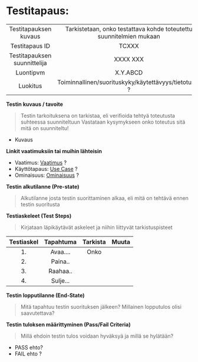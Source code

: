 # Testitapaus:


| | |
|:-:|:-:|
| Testitapauksen kuvaus | Tarkistetaan, onko testattava kohde toteutettu suunnitelmien mukaan   |
| Testitapaus ID | TCXXX |
| Testitapauksen suunnittelija | XXXX XXX | 
| Luontipvm | X.Y.ABCD |
| Luokitus | Toiminnallinen/suorituskyky/käytettävyys/tietoturva ? |

**Testin kuvaus / tavoite**

> Testin tarkoituksena on tarkistaa, eli verifioida tehtyä toteutusta suhteessa suunniteltuun 
> Vastataan kysymykseen onko toteutus sitä mitä on suunniteltu!

* Kuvaus

**Linkit vaatimuksiin tai muihin lähteisin**

* Vaatimus: [Vaatimus]() ?   
* Käyttötapaus: [Use Case](pohja-kayttotapaus.md) ? 
* Ominaisuus: [Ominaisuus](pohja-ominaisuus.md) ?

**Testin alkutilanne (Pre-state)** 

> Alkutilanne josta testin suorittaminen alkaa, eli mitä on tehtävä ennen testin suoritusta


**Testiaskeleet (Test Steps)**

> Kirjataan läpikäytävät askeleet ja niihin liittyvät tarkistuspisteet

| Testiaskel | Tapahtuma | Tarkista | Muuta |
|:-:|:-:|:-:|:-:|
| 1. | Avaa.... | Onko | |
| 2. | Paina..  |  | |
| 3. | Raahaa.. | | |
| 4. | Sulje... | | |

**Testin lopputilanne (End-State)**

> Mitä tapahtuu testin suorituksen jälkeen? Millainen lopputulos olisi saavutettava?


**Testin tuloksen määrittyminen (Pass/Fail Criteria)**

> Millä ehdoin testin tulos voidaan hyväksyä ja millä se hylätään?

* PASS ehto? 
* FAIL ehto ?
